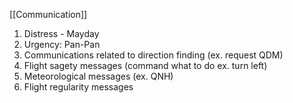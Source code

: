 [[Communication]]

1. Distress - Mayday
2. Urgency: Pan-Pan
3. Communications related to direction finding (ex. request QDM)
4. Flight sagety messages (command what to do ex. turn left)
5. Meteorological messages (ex. QNH)
6. Flight regularity messages